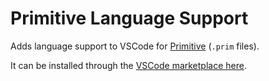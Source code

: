# Primitive Language Support

Adds language support to VSCode for [Primitive](https://github.com/colinking/primitive) (`.prim` files).

It can be installed through the [VSCode marketplace here](https://google.com).

<!--

## Features

Describe specific features of your extension including screenshots of your extension in action. Image paths are relative to this README file.

For example if there is an image subfolder under your extension project workspace:

\!\[feature X\]\(images/feature-x.png\)

> Tip: Many popular extensions utilize animations. This is an excellent way to show off your extension! We recommend short, focused animations that are easy to follow.

* To add features such as intellisense, hovers and validators check out the VS Code extenders documentation at https://code.visualstudio.com/docs

-->
